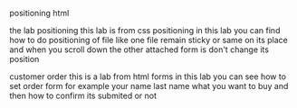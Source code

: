 positioning html

the lab positioning 
this  lab is from css positioning in this lab you can find how to do positioning of file
like one file remain sticky or same on its place and when you scroll down the other attached form is don't change its position



customer order
this is a lab from html forms
in this lab you can see how to set order form for example your name last name
what you want to buy
and then how to confirm its submited or not


